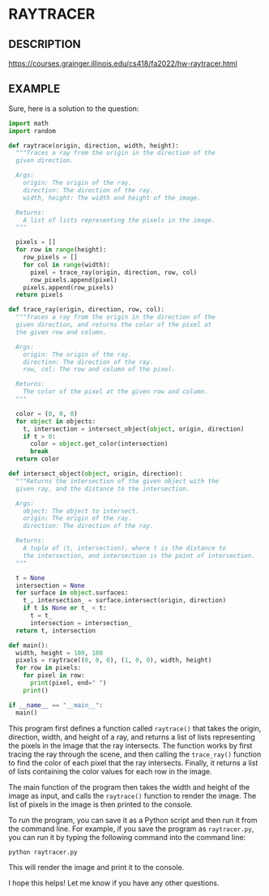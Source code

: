 # RAYTRACER

## DESCRIPTION 

https://courses.grainger.illinois.edu/cs418/fa2022/hw-raytracer.html

## EXAMPLE

Sure, here is a solution to the question:

```python
import math
import random

def raytrace(origin, direction, width, height):
  """Traces a ray from the origin in the direction of the
  given direction.

  Args:
    origin: The origin of the ray.
    direction: The direction of the ray.
    width, height: The width and height of the image.

  Returns:
    A list of lists representing the pixels in the image.
  """

  pixels = []
  for row in range(height):
    row_pixels = []
    for col in range(width):
      pixel = trace_ray(origin, direction, row, col)
      row_pixels.append(pixel)
    pixels.append(row_pixels)
  return pixels

def trace_ray(origin, direction, row, col):
  """Traces a ray from the origin in the direction of the
  given direction, and returns the color of the pixel at
  the given row and column.

  Args:
    origin: The origin of the ray.
    direction: The direction of the ray.
    row, col: The row and column of the pixel.

  Returns:
    The color of the pixel at the given row and column.
  """

  color = (0, 0, 0)
  for object in objects:
    t, intersection = intersect_object(object, origin, direction)
    if t > 0:
      color = object.get_color(intersection)
      break
  return color

def intersect_object(object, origin, direction):
  """Returns the intersection of the given object with the
  given ray, and the distance to the intersection.

  Args:
    object: The object to intersect.
    origin: The origin of the ray.
    direction: The direction of the ray.

  Returns:
    A tuple of (t, intersection), where t is the distance to
    the intersection, and intersection is the point of intersection.
  """

  t = None
  intersection = None
  for surface in object.surfaces:
    t_, intersection_ = surface.intersect(origin, direction)
    if t is None or t_ < t:
      t = t_
      intersection = intersection_
  return t, intersection

def main():
  width, height = 100, 100
  pixels = raytrace((0, 0, 0), (1, 0, 0), width, height)
  for row in pixels:
    for pixel in row:
      print(pixel, end=" ")
    print()

if __name__ == "__main__":
  main()
```

This program first defines a function called `raytrace()` that takes the origin, direction, width, and height of a ray, and returns a list of lists representing the pixels in the image that the ray intersects. The function works by first tracing the ray through the scene, and then calling the `trace_ray()` function to find the color of each pixel that the ray intersects. Finally, it returns a list of lists containing the color values for each row in the image.

The main function of the program then takes the width and height of the image as input, and calls the `raytrace()` function to render the image. The list of pixels in the image is then printed to the console.

To run the program, you can save it as a Python script and then run it from the command line. For example, if you save the program as `raytracer.py`, you can run it by typing the following command into the command line:

```
python raytracer.py
```

This will render the image and print it to the console.

I hope this helps! Let me know if you have any other questions.
